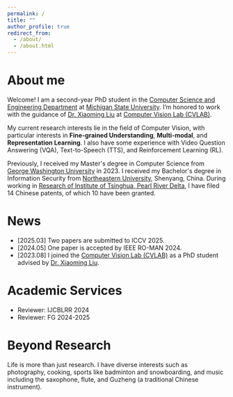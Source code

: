 ```yaml
---
permalink: /
title: ""
author_profile: true
redirect_from: 
  - /about/
  - /about.html
---
```


# About me

Welcome! I am a second-year PhD student in the [Computer Science and Engineering Department](https://engineering.msu.edu/about/departments/cse) at [Michigan State University](https://msu.edu/). I’m honored to work with the guidance of [Dr. Xiaoming Liu](https://www.cse.msu.edu/~liuxm/index2.html) at [Computer Vision Lab (CVLAB)](http://cvlab.cse.msu.edu/). 

My current research interests lie in the field of Computer Vision, with particular interests in **Fine-grained Understanding**, **Multi-modal**, and **Representation Learning**. I also have some experience with Video Question Answering (VQA), Text-to-Speech (TTS), and Reinforcement Learning (RL).

Previously, I received my Master's degree in Computer Science from [George Washington University](https://graduate.engineering.gwu.edu/) in 2023. I received my Bachelor's degree in Information Security from [Northeastern University](https://english.neu.edu.cn/), Shenyang, China. During working in [Research of Institute of Tsinghua, Pearl River Delta](http://www.tsinghua-gd.org/), I have filed 14 Chinese patents, of which 10 have been granted.

# News
- [2025.03] Two papers are submitted to ICCV 2025.
- [2024.05] One paper is accepted by IEEE RO-MAN 2024.
- [2023.08] I joined the [Computer Vision Lab (CVLAB)](http://cvlab.cse.msu.edu/) as a PhD student advised by [Dr. Xiaoming Liu](https://www.cse.msu.edu/~liuxm/index2.html).

# Academic Services
- Reviewer: IJCBLRR 2024
- Reviewer: FG 2024-2025

# Beyond Research
Life is more than just research. I have diverse interests such as photography, cooking, sports like badminton and snowboarding, and music including the saxophone, flute, and Guzheng (a traditional Chinese instrument).